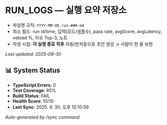 # RUN_LOGS — 실행 요약 저장소

- 파일명 규칙: `YYYY-MM-DD_run-###.md`
- 최소 필드: run id/time, 입력(모드/샘플수), pass rate, avgScore, avgLatency, vetoed %, 이슈 Top-3, 노트
- 작성 시점: **각 실행 종료 직후** 자동/반자동으로 초안 생성 → 사람이 한 줄 보완


_Last updated: 2025-09-30_

## 📊 System Status

- **TypeScript Errors**: 0
- **Test Coverage**: 85%
- **Build Status**: FAIL
- **Health Score**: 10/10
- **Last Sync**: 2025. 9. 30. 오후 12:10:59

_Auto-generated by /sync command_
